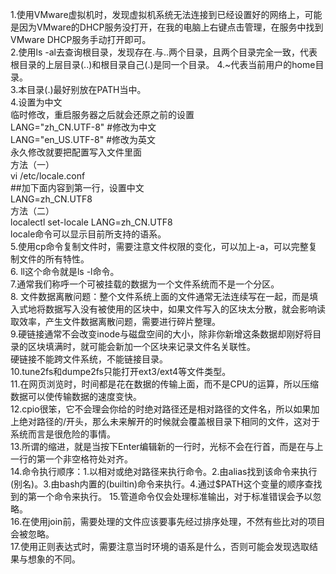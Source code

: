 1.使用VMware虚拟机时，发现虚拟机系统无法连接到已经设置好的网络上，可能是因为VMware的DHCP服务没打开，在我的电脑上右键点击管理，在服务中找到VMware DHCP服务手动打开即可。  
2.使用ls -al去查询根目录，发现存在.与..两个目录，且两个目录完全一致，代表根目录的上层目录(..)和根目录自己(.)是同一个目录。
4.~代表当前用户的home目录。  
3.本目录(.)最好别放在PATH当中。  
4.设置为中文  
临时修改，重启服务器之后就会还原之前的设置  
  LANG="zh_CN.UTF-8"    #修改为中文  
  LANG="en_US.UTF-8"    #修改为英文  
永久修改就要把配置写入文件里面  
方法（一）  
  vi /etc/locale.conf  
##加下面内容到第一行，设置中文  
  LANG=zh_CN.UTF8  
方法（二）  
  localectl  set-locale LANG=zh_CN.UTF8  
  locale命令可以显示目前所支持的语系。  
5.使用cp命令复制文件时，需要注意文件权限的变化，可以加上-a，可以完整复制文件的所有特性。  
6. ll这个命令就是ls -l命令。  
7.通常我们称呼一个可被挂载的数据为一个文件系统而不是一个分区。  
8. 文件数据离散问题：整个文件系统上面的文件通常无法连续写在一起，而是填入式地将数据写入没有被使用的区块中，如果文件写入的区块太分散，就会影响读取效率，产生文件数据离散问题，需要进行碎片整理。  
9.硬链接通常不会改变inode与磁盘空间的大小，除非你新增这条数据却刚好将目录的区块填满时，就可能会新加一个区块来记录文件名关联性。  
硬链接不能跨文件系统，不能链接目录。  
10.tune2fs和dumpe2fs只能打开ext3/ext4等文件类型。  
11.在网页浏览时，时间都是花在数据的传输上面，而不是CPU的运算，所以压缩数据可以使传输数据的速度变快。  
12.cpio很笨，它不会理会你给的时绝对路径还是相对路径的文件名，所以如果加上绝对路径的/开头，那么未来解开的时候就会覆盖根目录下相同的文件，这对于系统而言是很危险的事情。  
13.所谓的缩进，就是当按下Enter编辑新的一行时，光标不会在行首，而是在与上一行的第一个非空格符处对齐。  
14.命令执行顺序：1.以相对或绝对路径来执行命令。2.由alias找到该命令来执行(别名)。3.由bash内置的(builtin)命令来执行。4.通过$PATH这个变量的顺序查找到的第一个命令来执行。
15.管道命令仅会处理标准输出，对于标准错误会予以忽略。  
16.在使用join前，需要处理的文件应该要事先经过排序处理，不然有些比对的项目会被忽略。  
17.使用正则表达式时，需要注意当时环境的语系是什么，否则可能会发现选取结果与想象的不同。
